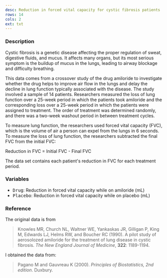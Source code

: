 ```yaml
---
desc: Reduction in forced vital capacity for cystic fibrosis patients
rows: 14
cols: 2
ext: txt
---
```


### Description

Cystic fibrosis is a genetic disease affecting the proper regulation of sweat, digestive fluids, and mucus.  It affects many organs, but its most serious symptom is the buildup of mucus in the lungs, leading to airway blockage and difficulty breathing.

This data comes from a crossover study of the drug amiloride to investigate whether the drug helps to improve air flow in the lungs and delay the decline in lung function typically associated with the disease.  The study involved a sample of 14 patients.  Researchers measured the loss of lung function over a 25-week period in which the patients took amiloride and the corresponding loss over a 25-week period in which the patients were assigned to treatment.  The order of treatment was determined randomly, and there was a two-week washout period in between treatment cycles.

To measure lung function, the researchers used forced vital capacity (FVC), which is the volume of air a person can expel from the lungs in 6 seconds.  To measure the loss of lung function, the researchers subtracted the final FVC from the initial FVC:

Reduction in FVC = Initial FVC - Final FVC

The data set contains each patient's reduction in FVC for each treatment period.

### Variables

* <tt>Drug</tt>: Reduction in forced vital capacity while on amiloride (mL)
* <tt>Placebo</tt>: Reduction in forced vital capacity while on placebo (mL)

### Reference

The original data is from

> Knowles MR, Church NL, Waltner WE, Yankaskas JR, Gilligan P, King M, Edwards LJ, Helms RW, and Boucher RC (1990).  A pilot study of aerosolozed amiloride for the treatment of lung disease in cystic fibrosis.  <i>The New England Journal of Medicine</i>, <b>322</b>: 1189-1194.

I obtained the data from:

> Pagano M and Gauvreau K (2000).  <em>Principles of Biostatistics, 2nd edition</em>. Duxbury.

